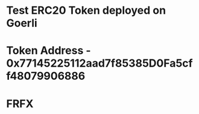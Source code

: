 # Test ERC20 Token deployed on Goerli

# Token Address - 0x77145225112aad7f85385D0Fa5cff48079906886

# FRFX